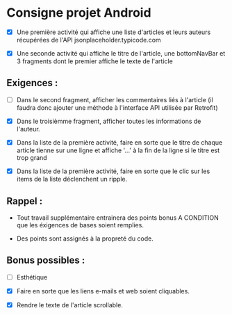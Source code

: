 # Consigne projet Android


- [x] Une première activité qui affiche une liste d'articles et leurs auteurs récupérées de l'API jsonplaceholder.typicode.com

- [x] Une seconde activité qui affiche le titre de l'article, une bottomNavBar et 3 fragments dont le premier affiche le texte de l'article


## Exigences :

- [ ] Dans le second fragment, afficher les commentaires liés à l'article (il faudra donc ajouter une méthode à l'interface API utilisée par Retrofit)

- [x] Dans le troisièmme fragment, afficher toutes les informations de l'auteur.

- [x] Dans la liste de la première activité, faire en sorte que le titre de chaque article tienne sur une ligne et affiche '...' à la fin de la ligne si le titre est trop grand

- [x] Dans la liste de la première activité, faire en sorte que le clic sur les items de la liste déclenchent un ripple.


## Rappel :

- Tout travail supplémentaire entrainera des points bonus A CONDITION que les éxigences de bases soient remplies.

- Des points sont assignés à la propreté du code.


## Bonus possibles :
- [ ] Esthétique

- [x] Faire en sorte que les liens e-mails et web soient cliquables.

- [x] Rendre le texte de l'article scrollable.

